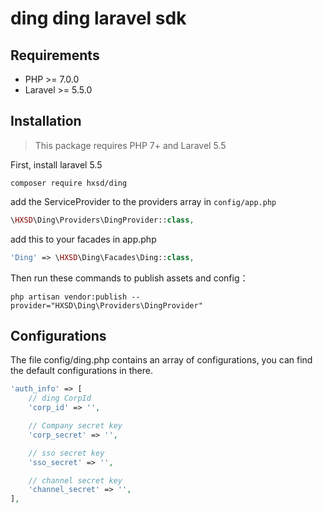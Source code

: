 # ding ding laravel sdk

## Requirements
- PHP >= 7.0.0
- Laravel >= 5.5.0

## Installation
> This package requires PHP 7+ and Laravel 5.5

First, install laravel 5.5

```$xslt
composer require hxsd/ding
```

add the ServiceProvider to the providers array in `config/app.php`
```php
\HXSD\Ding\Providers\DingProvider::class,
```

add this to your facades in app.php
```php
'Ding' => \HXSD\Ding\Facades\Ding::class,
```


Then run these commands to publish assets and config：

```$xslt
php artisan vendor:publish --provider="HXSD\Ding\Providers\DingProvider"
```

## Configurations
The file config/ding.php contains an array of configurations, you can find the default configurations in there.

```php
'auth_info' => [
    // ding CorpId
    'corp_id' => '',

    // Company secret key
    'corp_secret' => '',

    // sso secret key
    'sso_secret' => '',

    // channel secret key
    'channel_secret' => '',
],
```